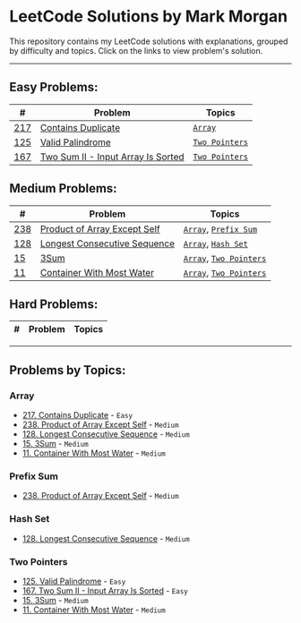# LeetCode Solutions by Mark Morgan

This repository contains my LeetCode solutions with explanations, grouped by difficulty and topics. Click on the links to view problem's solution.

---

## Easy Problems:

| #                                      | Problem                                                     | Topics                          |
| -------------------------------------- | ----------------------------------------------------------- | ------------------------------- |
| [217](Problems/217-containsDuplicate/) | [Contains Duplicate](Problems/217-containsDuplicate/)       | [`Array`](#array)               |
| [125](Problems/125-validPalindrome/)   | [Valid Palindrome](Problems/125-validPalindrome/)           | [`Two Pointers`](#two-pointers) |
| [167](Problems/167-twoSum2/)           | [Two Sum II - Input Array Is Sorted](Problems/167-twoSum2/) | [`Two Pointers`](#two-pointers) |

## Medium Problems:

| #                                       | Problem                                                          | Topics                                             |
| --------------------------------------- | ---------------------------------------------------------------- | -------------------------------------------------- |
| [238](Problems/238-productExceptSelf/)  | [Product of Array Except Self](Problems/238-productExceptSelf/)  | [`Array`](#array), [`Prefix Sum`](#prefix-sum)     |
| [128](Problems/128-longestConsecutive/) | [Longest Consecutive Sequence](Problems/128-longestConsecutive/) | [`Array`](#array), [`Hash Set`](#hash-set)         |
| [15](Problems/15-3Sum/)                 | [3Sum](Problems/15-3Sum/)                                        | [`Array`](#array), [`Two Pointers`](#two-pointers) |
| [11](Problems/11-maxArea/)              | [Container With Most Water](Problems/11-maxArea/)                | [`Array`](#array), [`Two Pointers`](#two-pointers) |

## Hard Problems:

| #   | Problem | Topics |
| --- | ------- | ------ |

---

## Problems by Topics:

### Array

- [217. Contains Duplicate](Problems/217-containsDuplicate/) - `Easy`
- [238. Product of Array Except Self](Problems/238-productExceptSelf/) - `Medium`
- [128. Longest Consecutive Sequence](Problems/128-longestConsecutive/) - `Medium`
- [15. 3Sum](Problems/15-3Sum/) - `Medium`
- [11. Container With Most Water](Problems/11-maxArea/) - `Medium`

### Prefix Sum

- [238. Product of Array Except Self](Problems/238-productExceptSelf/) - `Medium`

### Hash Set

- [128. Longest Consecutive Sequence](Problems/128-longestConsecutive/) - `Medium`

### Two Pointers

- [125. Valid Palindrome](Problems/125-validPalindrome/) - `Easy`
- [167. Two Sum II - Input Array Is Sorted](Problems/167-twoSum2/) - `Easy`
- [15. 3Sum](Problems/15-3Sum/) - `Medium`
- [11. Container With Most Water](Problems/11-maxArea/) - `Medium`
